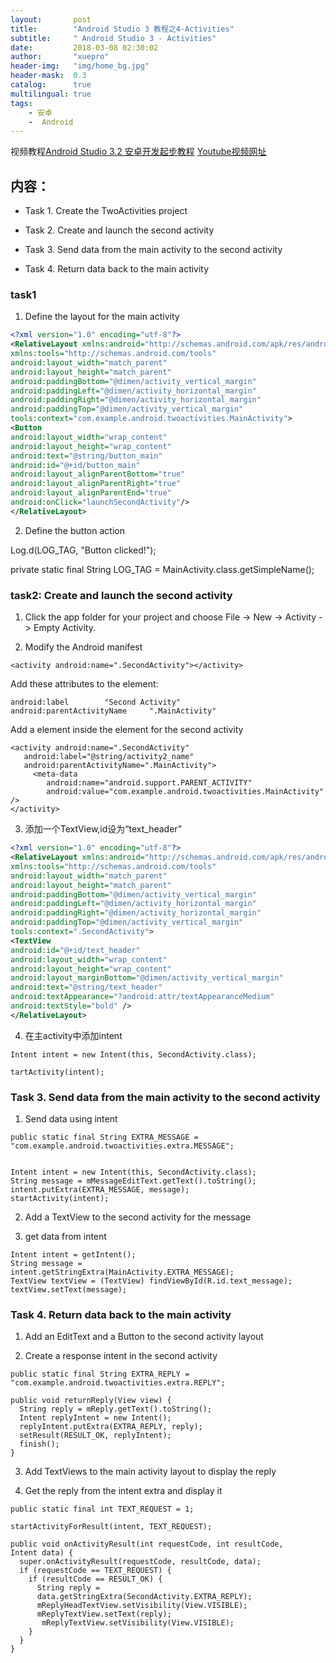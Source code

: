 ```yaml
---
layout:       post
title:        "Android Studio 3 教程之4-Activities"
subtitle:     " Android Studio 3 - Activities"
date:         2018-03-08 02:30:02
author:       "xuepro"
header-img:   "img/home_bg.jpg"
header-mask:  0.3
catalog:      true
multilingual: true
tags:
    - 安卓
    -  Android
---
```


视频教程[Android Studio 3.2 安卓开发起步教程](https://ke.qq.com/course/288985?tuin=ac5537fd) 
[Youtube视频网址](​​​​https://www.youtube.com/channel/UCIJLimsCMSfc3wHmevgj8Ng)

## 内容：

* Task 1. Create the TwoActivities project

* Task 2. Create and launch the second activity

* Task 3. Send data from the main activity to the second activity

* Task 4. Return data back to the main activity

### task1 

1. Define the layout for the main activity

```xml
<?xml version="1.0" encoding="utf-8"?>
<RelativeLayout xmlns:android="http://schemas.android.com/apk/res/android"
xmlns:tools="http://schemas.android.com/tools"
android:layout_width="match_parent"
android:layout_height="match_parent"
android:paddingBottom="@dimen/activity_vertical_margin"
android:paddingLeft="@dimen/activity_horizontal_margin"
android:paddingRight="@dimen/activity_horizontal_margin"
android:paddingTop="@dimen/activity_vertical_margin"
tools:context="com.example.android.twoactivities.MainActivity">
<Button
android:layout_width="wrap_content"
android:layout_height="wrap_content"
android:text="@string/button_main"
android:id="@+id/button_main"
android:layout_alignParentBottom="true"
android:layout_alignParentRight="true"
android:layout_alignParentEnd="true"
android:onClick="launchSecondActivity"/>
</RelativeLayout>
```

2. Define the button action

Log.d(LOG_TAG, "Button clicked!");

private static final String LOG_TAG =
MainActivity.class.getSimpleName();


### task2: Create and launch the second activity

1. Click the app folder for your project and choose File -> New -> Activity -> Empty Activity.

2. Modify the Android manifest

```
<activity android:name=".SecondActivity"></activity>
```

Add these attributes to the <activity> element:

```
android:label        "Second Activity"
android:parentActivityName     ".MainActivity"
```

Add a <meta-data> element inside the <activity> element for the second activity

```
<activity android:name=".SecondActivity"
   android:label="@string/activity2_name"
   android:parentActivityName=".MainActivity">
     <meta-data
        android:name="android.support.PARENT_ACTIVITY"
        android:value="com.example.android.twoactivities.MainActivity" />
</activity>
```

3. 添加一个TextView,id设为“text_header”

```xml
<?xml version="1.0" encoding="utf-8"?>
<RelativeLayout xmlns:android="http://schemas.android.com/apk/res/android"
xmlns:tools="http://schemas.android.com/tools"
android:layout_width="match_parent"
android:layout_height="match_parent"
android:paddingBottom="@dimen/activity_vertical_margin"
android:paddingLeft="@dimen/activity_horizontal_margin"
android:paddingRight="@dimen/activity_horizontal_margin"
android:paddingTop="@dimen/activity_vertical_margin"
tools:context=".SecondActivity">
<TextView
android:id="@+id/text_header"
android:layout_width="wrap_content"
android:layout_height="wrap_content"
android:layout_marginBottom="@dimen/activity_vertical_margin"
android:text="@string/text_header"
android:textAppearance="?android:attr/textAppearanceMedium"
android:textStyle="bold" />
</RelativeLayout>
```

4. 在主activity中添加intent

```
Intent intent = new Intent(this, SecondActivity.class);

tartActivity(intent);

```

### Task 3. Send data from the main activity to the second activity

1. Send data using intent 

```
public static final String EXTRA_MESSAGE =
"com.example.android.twoactivities.extra.MESSAGE";


Intent intent = new Intent(this, SecondActivity.class);
String message = mMessageEditText.getText().toString();
intent.putExtra(EXTRA_MESSAGE, message);
startActivity(intent);
```

2. Add a TextView to the second activity for the message

3. get data from intent

```
Intent intent = getIntent();
String message =
intent.getStringExtra(MainActivity.EXTRA_MESSAGE);
TextView textView = (TextView) findViewById(R.id.text_message);
textView.setText(message);
```

### Task 4. Return data back to the main activity

1. Add an EditText and a Button to the second activity layout

2. Create a response intent in the second activity

```
public static final String EXTRA_REPLY =
"com.example.android.twoactivities.extra.REPLY";
```


```
public void returnReply(View view) {
  String reply = mReply.getText().toString();
  Intent replyIntent = new Intent();
  replyIntent.putExtra(EXTRA_REPLY, reply);
  setResult(RESULT_OK, replyIntent);
  finish();
}
```

3. Add TextViews to the main activity layout to display the reply

4. Get the reply from the intent extra and display it


```
public static final int TEXT_REQUEST = 1;

startActivityForResult(intent, TEXT_REQUEST);
```

```
public void onActivityResult(int requestCode, int resultCode,
Intent data) {
  super.onActivityResult(requestCode, resultCode, data);
  if (requestCode == TEXT_REQUEST) {
    if (resultCode == RESULT_OK) {
      String reply =
      data.getStringExtra(SecondActivity.EXTRA_REPLY);
      mReplyHeadTextView.setVisibility(View.VISIBLE);
      mReplyTextView.setText(reply);
       mReplyTextView.setVisibility(View.VISIBLE);
    }
  }
}
```
